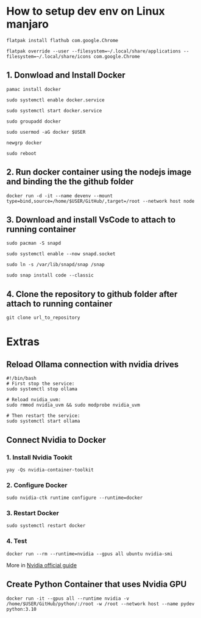 # How to setup dev env on Linux manjaro

```
flatpak install flathub com.google.Chrome
```
```
flatpak override --user --filesystem=~/.local/share/applications --filesystem=~/.local/share/icons com.google.Chrome
```

## 1. Donwload and Install Docker
```
pamac install docker
```
```
sudo systemctl enable docker.service
```
```
sudo systemctl start docker.service
```
```
sudo groupadd docker
```
```
sudo usermod -aG docker $USER
```
```
newgrp docker
```
```
sudo reboot
```
## 2. Run docker container using the nodejs image and binding the the github folder
```
docker run -d -it --name devenv --mount type=bind,source=/home/$USER/GitHub/,target=/root --network host node
```
## 3. Download and install VsCode to attach to running container
```
sudo pacman -S snapd
```
```
sudo systemctl enable --now snapd.socket
```
```
sudo ln -s /var/lib/snapd/snap /snap
```
```
sudo snap install code --classic
```
## 4. Clone the repository to github folder after attach to running container
```
git clone url_to_repository
```
# Extras
## Reload Ollama connection with nvidia drives
```
#!/bin/bash
# First stop the service:
sudo systemctl stop ollama

# Reload nvidia_uvm:
sudo rmmod nvidia_uvm && sudo modprobe nvidia_uvm

# Then restart the service:
sudo systemctl start ollama
```
## Connect Nvidia to Docker
### 1. Install Nvidia Tookit
```
yay -Qs nvidia-container-toolkit
```
### 2. Configure Docker
```
sudo nvidia-ctk runtime configure --runtime=docker
```
### 3. Restart Docker
```
sudo systemctl restart docker
```
### 4. Test
```
docker run --rm --runtime=nvidia --gpus all ubuntu nvidia-smi
```
More in [Nvidia official guide](https://docs.nvidia.com/datacenter/cloud-native/container-toolkit/latest/install-guide.html)

## Create Python Container that uses Nvidia GPU
```
docker run -it --gpus all --runtime nvidia -v /home/$USER/GitHub/python/:/root -w /root --network host --name pydev python:3.10
```
